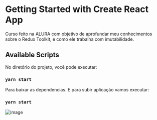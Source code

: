 # Getting Started with Create React App

Curso feito na ALURA com objetivo de aprofundar meu conhecimentos sobre o Redux Toolkit, e como ele trabalha com imutabilidade.

## Available Scripts

No diretório do projeto, você pode executar:

### `yarn start`

Para baixar as dependencias. E para subir aplicação vamos executar:

### `yarn start`

![image](https://user-images.githubusercontent.com/49419128/210687484-5c2755a3-9268-426a-81cc-11867a712109.png)

